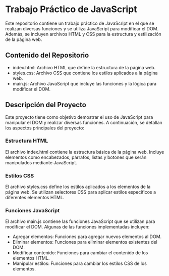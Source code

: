 
# Trabajo Práctico de JavaScript

Este repositorio contiene un trabajo práctico de JavaScript en el que se realizan diversas funciones y se utiliza JavaScript para modificar el DOM. Además, se incluyen archivos HTML y CSS para la estructura y estilización de la página web.

## Contenido del Repositorio

- index.html: Archivo HTML que define la estructura de la página web.
- styles.css: Archivo CSS que contiene los estilos aplicados a la página web.
- main.js: Archivo JavaScript que incluye las funciones y la lógica para modificar el DOM.

## Descripción del Proyecto

Este proyecto tiene como objetivo demostrar el uso de JavaScript para manipular el DOM y realizar diversas funciones. A continuación, se detallan los aspectos principales del proyecto:

### Estructura HTML

El archivo index.html contiene la estructura básica de la página web. Incluye elementos como encabezados, párrafos, listas y botones que serán manipulados mediante JavaScript.

### Estilos CSS

El archivo styles.css define los estilos aplicados a los elementos de la página web. Se utilizan selectores CSS para aplicar estilos específicos a diferentes elementos HTML.

### Funciones JavaScript

El archivo main.js contiene las funciones JavaScript que se utilizan para modificar el DOM. Algunas de las funciones implementadas incluyen:

- Agregar elementos: Funciones para agregar nuevos elementos al DOM.
- Eliminar elementos: Funciones para eliminar elementos existentes del DOM.
- Modificar contenido: Funciones para cambiar el contenido de los elementos HTML.
- Manipular estilos: Funciones para cambiar los estilos CSS de los elementos.

